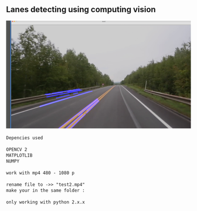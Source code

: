  Lanes detecting using computing vision  
---
![](result.png) 
```
Depencies used 

OPENCV 2
MATPLOTLIB
NUMPY

work with mp4 480 - 1080 p 

rename file to ->> "test2.mp4"
make your in the same folder :

only working with python 2.x.x
```
